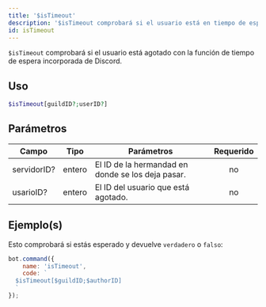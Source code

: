 ```yaml
---
title: '$isTimeout'
description: '$isTimeout comprobará si el usuario está en tiempo de espera con la función integrada de Discord.'
id: isTimeout
---
```


`$isTimeout` comprobará si el usuario está agotado con la función de tiempo de espera incorporada de Discord.

## Uso

```php
$isTimeout[guildID?;userID?]
```

## Parámetros

| Campo       | Tipo   | Parámetros                                        | Requerido |
| ----------- | ------ | ------------------------------------------------- |:---------:|
| servidorID? | entero | El ID de la hermandad en donde se los deja pasar. |    no     |
| usarioID?   | entero | El ID del usuario que está agotado.               |    no     |

## Ejemplo(s)

Esto comprobará si estás esperado y devuelve `verdadero` o `falso`:

```javascript
bot.command({
    name: 'isTimeout',
    code: `
  $isTimeout[$guildID;$authorID]
  `
});
```
